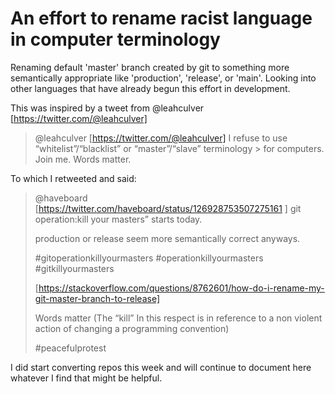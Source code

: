 # An effort to rename racist language in computer terminology

    
Renaming default 'master' branch created by git to something more semantically appropriate like 'production', 'release', or 'main'. Looking into other languages that have already begun this effort in development.
    
This was inspired by a tweet from @leahculver [https://twitter.com/@leahculver]

> @leahculver [https://twitter.com/@leahculver]
> I refuse to use “whitelist”/“blacklist” or “master”/“slave” terminology > for computers. Join me. Words matter.

To which I retweeted and said:

> @haveboard [https://twitter.com/haveboard/status/126928753507275161 ]
> git operation:kill your masters” starts today.
> 
> production or release seem more semantically correct anyways.
> 
> #gitoperationkillyourmasters
> #operationkillyourmasters
> #gitkillyourmasters
> 
> [https://stackoverflow.com/questions/8762601/how-do-i-rename-my-git-master-branch-to-release]
>
> Words matter (The “kill” In this respect is in reference to a non violent action of changing a programming convention)
>
 >#peacefulprotest


 I did start converting repos this week and will continue to document here whatever I find that might be helpful.
